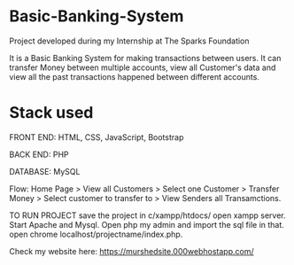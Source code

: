 # Basic-Banking-System

Project developed during my Internship at The Sparks Foundation

It is a Basic Banking System for making transactions between users. It can transfer Money between multiple accounts, view all Customer's data and view all the past transactions happened between different accounts.

# Stack used
FRONT END: HTML, CSS, JavaScript, Bootstrap

BACK END: PHP

DATABASE: MySQL

Flow: 
Home Page > View all Customers > Select one Customer > Transfer Money >
Select customer to transfer to >
View Senders all Transamctions.

TO RUN PROJECT save the project in c/xampp/htdocs/ open xampp server. Start Apache and Mysql. 
Open php my admin and import the sql file in that. open chrome localhost/projectname/index.php.

Check my website here: https://murshedsite.000webhostapp.com/